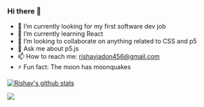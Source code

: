 ### Hi there 👋

- 🔭 I’m currently looking for my first software dev job
- 🌱 I’m currently learning React 
- 👯 I’m looking to collaborate on anything related to CSS and p5
- 💬 Ask me about p5.js
- 📫 How to reach me: rishavjadon456@gmail.com
- ⚡ Fun fact: The moon has moonquakes


[![Rishav's github stats](https://github-readme-stats.vercel.app/api?username=rjitsu&count_private=true)](https://github.com/anuraghazra/github-readme-stats)

![](https://komarev.com/ghpvc/?username=rjitsu&color=yellowgreen)
